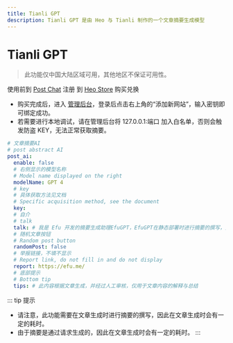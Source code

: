 ```yaml
---
title: Tianli GPT
description: Tianli GPT 是由 Heo 与 Tianli 制作的一个文章摘要生成模型
---
```


# Tianli GPT

> 此功能仅中国大陆区域可用，其他地区不保证可用性。

使用前到 [Post Chat](https://ai.tianli0.top/?InviteID=OZ3Z0V2R) 注册 到 [Heo Store](https://store.zhheo.com/?cid=1&mid=2) 购买兑换
* 购买完成后，进入 [管理后台](https://summary.zhheo.com/)，登录后点击右上角的“添加新网站”，输入密钥即可绑定成功。
* 若需要进行本地调试，请在管理后台将 127.0.0.1:端口 加入白名单，否则会触发防盗 KEY，无法正常获取摘要。

```yaml
# 文章摘要AI
# post abstract AI
post_ai:
  enable: false
  # 右侧显示的模型名称
  # Model name displayed on the right
  modelName: GPT 4
  # key
  # 具体获取方法见文档
  # Specific acquisition method, see the document
  key:
  # 自介
  # talk
  talk: # 我是 Efu 开发的摘要生成助理EfuGPT，EfuGPT在静态部署时进行摘要的撰写，并且在访客访问时通过EfuCorrection转译后的文本摘要实现工具。我在这里只负责已经生成的摘要显示，你无法与我直接沟通，但我可以回答一些预设的问题。
  # 随机文章按钮
  # Random post button
  randomPost: false
  # 举报链接，不填不显示
  # Report link, do not fill in and do not display
  report: https://efu.me/
  # 底部提示
  # Bottom tip
  tips: # 此内容根据文章生成，并经过人工审核，仅用于文章内容的解释与总结
```

::: tip 提示
* 请注意，此功能需要在文章生成时进行摘要的撰写，因此在文章生成时会有一定的耗时。
* 由于摘要是通过请求生成的，因此在文章生成时会有一定的耗时。
:::